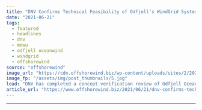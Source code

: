 ```yaml
---
title: "DNV Confirms Technical Feasibility of Odfjell’s WindGrid System"
date: "2021-06-21"
tags: 
  - featured
  - headlines
  - dnv
  - mowu
  - odfjell oceanwind
  - windgrid
  - offshorewind
source: "offshorewind"
image_url: "https://cdn.offshorewind.biz/wp-content/uploads/sites/2/2021/06/21144003/Odfjell-Oceanwind-WindGrid-MOWUs.jpg"
image_fp: "/assets/img/post_thumbnails/5.jpg"
lead: "DNV has completed a concept verification review of Odfjell Oceanwind’s WindGrid™ system for Mobile"
article_url: "https://www.offshorewind.biz/2021/06/21/dnv-confirms-technical-feasibility-of-odfjells-windgrid-system/"
---
```


---
